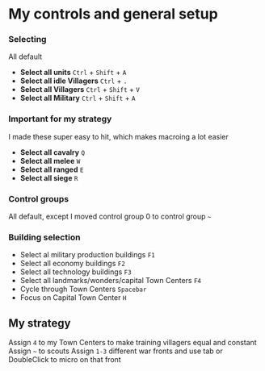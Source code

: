 # My controls and general setup

### Selecting
All default
- **Select all units** `Ctrl` + `Shift` + `A`
- **Select all idle Villagers**  `Ctrl` + `.` 
- **Select all Villagers**  `Ctrl` + `Shift` + `V`
- **Select all Military** `Ctrl` + `Shift` + `A`
### Important for my strategy
I made these super easy to hit, which makes macroing a lot easier
- **Select all cavalry** `Q`
- **Select all melee** `W`
- **Select all ranged** `E`
- **Select all siege** `R`
### Control groups
All default, except I moved control group 0 to control group `~`
### Building selection
- Select al military production buildings `F1`
- Select all economy buildings `F2`
- Select all technology buildings `F3`
- Select all landmarks/wonders/capital Town Centers `F4`
- Cycle through Town Centers `Spacebar`
- Focus on Capital Town Center `H`

## My strategy
Assign `4` to my Town Centers to make training villagers equal and constant
Assign `~` to scouts
Assign `1-3` different war fronts and use tab or DoubleClick to micro on that front
